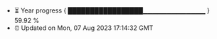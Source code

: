 - ⏳ Year progress { █████████████████▁▁▁▁▁▁▁▁▁▁▁▁▁ } 59.92 %
- ⏰ Updated on Mon, 07 Aug 2023 17:14:32 GMT

